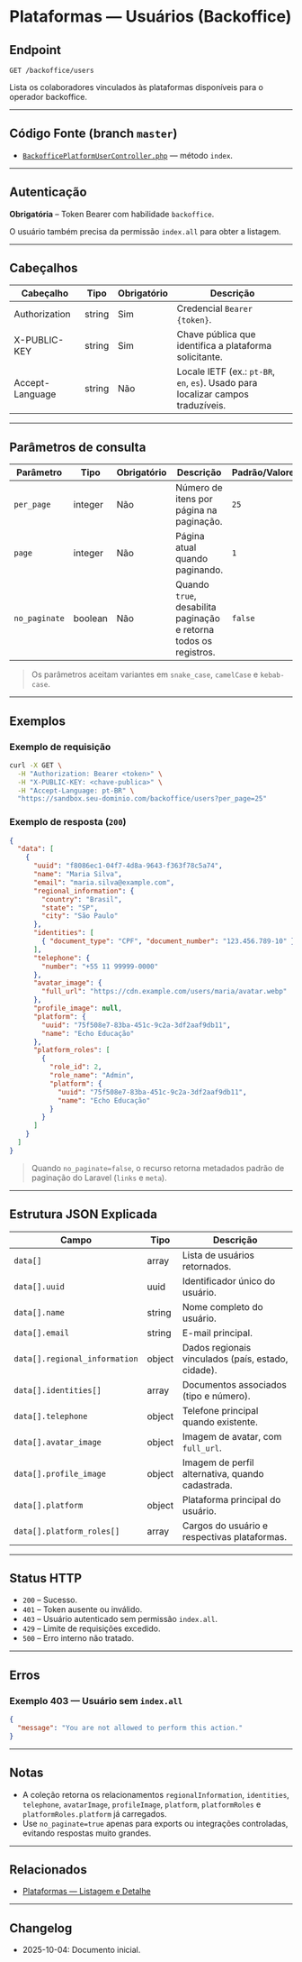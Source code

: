 # Plataformas — Usuários (Backoffice)

## Endpoint

```
GET /backoffice/users
```

Lista os colaboradores vinculados às plataformas disponíveis para o operador backoffice.

---

## Código Fonte (branch `master`)

- [`BackofficePlatformUserController.php`](https://github.com/EchoSistema/monolith/blob/master/src/Domain/Shared/Http/Controllers/Backoffice/BackofficePlatformUserController.php) — método `index`.

---

## Autenticação

**Obrigatória** – Token Bearer com habilidade `backoffice`.

O usuário também precisa da permissão `index.all` para obter a listagem.

---

## Cabeçalhos

| Cabeçalho       | Tipo   | Obrigatório | Descrição |
| --------------- | ------ | ----------- | --------- |
| Authorization   | string | Sim         | Credencial `Bearer {token}`. |
| X-PUBLIC-KEY    | string | Sim         | Chave pública que identifica a plataforma solicitante. |
| Accept-Language | string | Não         | Locale IETF (ex.: `pt-BR`, `en`, `es`). Usado para localizar campos traduzíveis. |

---

## Parâmetros de consulta

| Parâmetro     | Tipo    | Obrigatório | Descrição | Padrão/Valores |
| ------------- | ------- | ----------- | --------- | -------------- |
| `per_page`    | integer | Não         | Número de itens por página na paginação. | `25` |
| `page`        | integer | Não         | Página atual quando paginando. | `1` |
| `no_paginate` | boolean | Não         | Quando `true`, desabilita paginação e retorna todos os registros. | `false` |

> Os parâmetros aceitam variantes em `snake_case`, `camelCase` e `kebab-case`.

---

## Exemplos

### Exemplo de requisição

```bash
curl -X GET \
  -H "Authorization: Bearer <token>" \
  -H "X-PUBLIC-KEY: <chave-publica>" \
  -H "Accept-Language: pt-BR" \
  "https://sandbox.seu-dominio.com/backoffice/users?per_page=25"
```

### Exemplo de resposta (`200`)

```json
{
  "data": [
    {
      "uuid": "f8086ec1-04f7-4d8a-9643-f363f78c5a74",
      "name": "Maria Silva",
      "email": "maria.silva@example.com",
      "regional_information": {
        "country": "Brasil",
        "state": "SP",
        "city": "São Paulo"
      },
      "identities": [
        { "document_type": "CPF", "document_number": "123.456.789-10" }
      ],
      "telephone": {
        "number": "+55 11 99999-0000"
      },
      "avatar_image": {
        "full_url": "https://cdn.example.com/users/maria/avatar.webp"
      },
      "profile_image": null,
      "platform": {
        "uuid": "75f508e7-83ba-451c-9c2a-3df2aaf9db11",
        "name": "Echo Educação"
      },
      "platform_roles": [
        {
          "role_id": 2,
          "role_name": "Admin",
          "platform": {
            "uuid": "75f508e7-83ba-451c-9c2a-3df2aaf9db11",
            "name": "Echo Educação"
          }
        }
      ]
    }
  ]
}
```

> Quando `no_paginate=false`, o recurso retorna metadados padrão de paginação do Laravel (`links` e `meta`).

---

## Estrutura JSON Explicada

| Campo                      | Tipo      | Descrição |
| -------------------------- | --------- | --------- |
| `data[]`                   | array     | Lista de usuários retornados. |
| `data[].uuid`              | uuid      | Identificador único do usuário. |
| `data[].name`              | string    | Nome completo do usuário. |
| `data[].email`             | string    | E-mail principal. |
| `data[].regional_information` | object | Dados regionais vinculados (país, estado, cidade). |
| `data[].identities[]`      | array     | Documentos associados (tipo e número). |
| `data[].telephone`         | object    | Telefone principal quando existente. |
| `data[].avatar_image`      | object    | Imagem de avatar, com `full_url`. |
| `data[].profile_image`     | object    | Imagem de perfil alternativa, quando cadastrada. |
| `data[].platform`          | object    | Plataforma principal do usuário. |
| `data[].platform_roles[]`  | array     | Cargos do usuário e respectivas plataformas. |

---

## Status HTTP

- `200` – Sucesso.
- `401` – Token ausente ou inválido.
- `403` – Usuário autenticado sem permissão `index.all`.
- `429` – Limite de requisições excedido.
- `500` – Erro interno não tratado.

---

## Erros

### Exemplo 403 — Usuário sem `index.all`

```json
{
  "message": "You are not allowed to perform this action."
}
```

---

## Notas

- A coleção retorna os relacionamentos `regionalInformation`, `identities`, `telephone`, `avatarImage`, `profileImage`, `platform`, `platformRoles` e `platformRoles.platform` já carregados.
- Use `no_paginate=true` apenas para exports ou integrações controladas, evitando respostas muito grandes.

---

## Relacionados

- [Plataformas — Listagem e Detalhe](BackofficePlatformIndex.md)

---

## Changelog

- 2025-10-04: Documento inicial.

